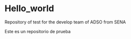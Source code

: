 # Hello_world
Repository of test for the develop team of ADSO from SENA

Este es un repositorio de prueba

